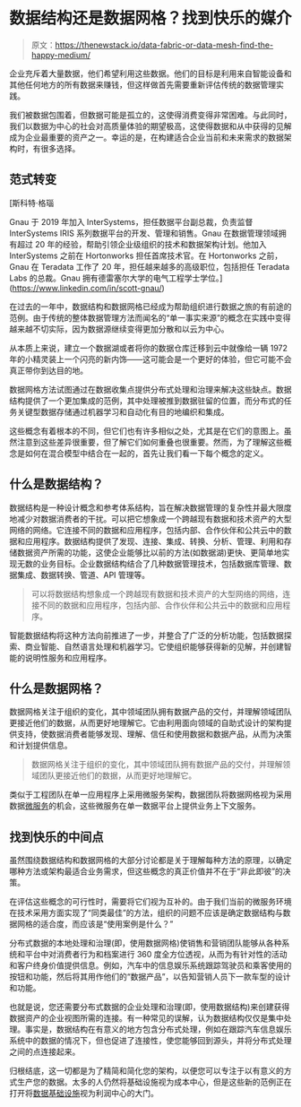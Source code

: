 # 数据结构还是数据网格？找到快乐的媒介

> 原文：<https://thenewstack.io/data-fabric-or-data-mesh-find-the-happy-medium/>

企业充斥着大量数据，他们希望利用这些数据。他们的目标是利用来自智能设备和其他任何地方的所有数据来赚钱，但这样做首先需要重新评估传统的数据管理实践。

我们被数据包围着，但数据可能是孤立的，这使得消费变得非常困难。与此同时，我们以数据为中心的社会对高质量体验的期望极高，这使得数据和从中获得的见解成为企业最重要的资产之一。幸运的是，在构建适合企业当前和未来需求的数据架构时，有很多选择。

## 范式转变

 [斯科特·格瑙

Gnau 于 2019 年加入 InterSystems，担任数据平台副总裁，负责监督 InterSystems IRIS 系列数据平台的开发、管理和销售。Gnau 在数据管理领域拥有超过 20 年的经验，帮助引领企业级组织的技术和数据架构计划。他加入 InterSystems 之前在 Hortonworks 担任首席技术官。在 Hortonworks 之前，Gnau 在 Teradata 工作了 20 年，担任越来越多的高级职位，包括担任 Teradata Labs 的总裁。Gnau 拥有德雷塞尔大学的电气工程学士学位。](https://www.linkedin.com/in/scott-gnau/) 

在过去的一年中，数据结构和数据网格已经成为帮助组织进行数据之旅的有前途的范例。由于传统的整体数据管理方法而闻名的“单一事实来源”的概念在实践中变得越来越不切实际，因为数据源继续变得更加分散和以云为中心。

从本质上来说，建立一个数据湖或者将你的数据仓库迁移到云中就像给一辆 1972 年的小精灵装上一个闪亮的新内饰——这可能会是一个更好的体验，但它可能不会真正带你到达目的地。

数据网格方法试图通过在数据收集点提供分布式处理和治理来解决这些缺点。数据结构提供了一个更加集成的范例，其中处理被推到数据驻留的位置，而分布式的任务关键型数据存储通过机器学习和自动化有目的地编织和集成。

这些概念有着根本的不同，但它们也有许多相似之处，尤其是在它们的意图上。虽然注意到这些差异很重要，但了解它们如何重叠也很重要。然而，为了理解这些概念是如何在混合模型中结合在一起的，首先让我们看一下每个概念的定义。

## 什么是数据结构？

数据结构是一种设计概念和参考体系结构，旨在解决数据管理的复杂性并最大限度地减少对数据消费者的干扰。可以把它想象成一个跨越现有数据和技术资产的大型网络的网络。它连接不同的数据和应用程序，包括内部、合作伙伴和公共云中的数据和应用程序。数据结构提供了发现、连接、集成、转换、分析、管理、利用和存储数据资产所需的功能，这使企业能够比以前的方法(如数据湖)更快、更简单地实现无数的业务目标。企业数据结构结合了几种数据管理技术，包括数据库管理、数据集成、数据转换、管道、API 管理等。

> 可以将数据结构想象成一个跨越现有数据和技术资产的大型网络的网络，连接不同的数据和应用程序，包括内部、合作伙伴和公共云中的数据和应用程序。

智能数据结构将这种方法向前推进了一步，并整合了广泛的分析功能，包括数据探索、商业智能、自然语言处理和机器学习。它使组织能够获得新的见解，并创建智能的说明性服务和应用程序。

## 什么是数据网格？

数据网格关注于组织的变化，其中领域团队拥有数据产品的交付，并理解领域团队更接近他们的数据，从而更好地理解它。它由利用面向领域的自助式设计的架构提供支持，使数据消费者能够发现、理解、信任和使用数据和数据产品，从而为决策和计划提供信息。

> 数据网格关注于组织的变化，其中领域团队拥有数据产品的交付，并理解领域团队更接近他们的数据，从而更好地理解它。

类似于工程团队在单一应用程序上采用微服务架构，数据团队将数据网格视为采用数据[微服务](https://thenewstack.io/category/microservices/)的机会，这些微服务在单一数据平台上提供业务上下文服务。

## 找到快乐的中间点

虽然围绕数据结构和数据网格的大部分讨论都是关于理解每种方法的原理，以确定哪种方法或架构最适合业务需求，但这些概念的真正价值并不在于“非此即彼”的决策。

在评估这些概念的可行性时，需要将它们视为互补的。由于我们当前的微服务环境在技术采用方面实现了“同类最佳”的方法，组织的问题不应该是确定数据结构与数据网格的适合度，而应该是“使用案例是什么？”

分布式数据的本地处理和治理(即，使用数据网格)使销售和营销团队能够从各种系统和平台中对消费者行为和档案进行 360 度全方位透视，从而为有针对性的活动和客户终身价值提供信息。例如，汽车中的信息娱乐系统跟踪驾驶员和乘客使用的按钮和功能，然后将其用作他们的“数据产品”，以告知营销人员下一款车型的设计和功能。

也就是说，您还需要分布式数据的企业处理和治理(即，使用数据结构)来创建获得数据资产的企业视图所需的连接。有一种常见的误解，认为数据结构仅仅是集中处理。事实是，数据结构在有意义的地方包含分布式处理，例如在跟踪汽车信息娱乐系统中的数据的情况下，但也促进了连接性，使您能够回到源头，并将分布式处理之间的点连接起来。

归根结底，这一切都是为了精简和简化您的架构，以便您可以专注于以有意义的方式生产您的数据。太多的人仍然将基础设施视为成本中心，但是这些新的范例正在打开将[数据基础设施](https://www.intersystems.com/data-platform/database-management)视为利润中心的大门。

<svg xmlns:xlink="http://www.w3.org/1999/xlink" viewBox="0 0 68 31" version="1.1"><title>Group</title> <desc>Created with Sketch.</desc></svg>